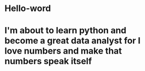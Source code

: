 # Hello-word
# I'm about to learn python and become a great data analyst for I love numbers and make that numbers speak itself


